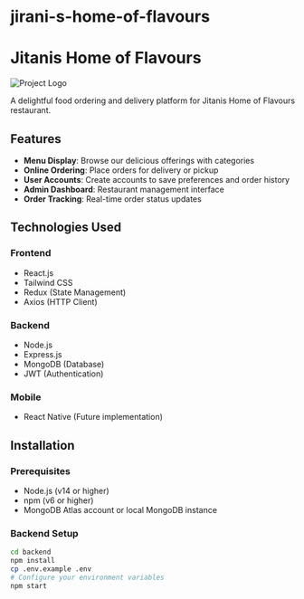 # jirani-s-home-of-flavours
# Jitanis Home of Flavours

![Project Logo](https://www.google.com/imgres?q=food%20store%20logo&imgurl=https%3A%2F%2Fimg.freepik.com%2Fpremium-vector%2Ffood-shop-logo-design-template_145155-1248.jpg&imgrefurl=https%3A%2F%2Fwww.freepik.com%2Fpremium-vector%2Ffood-shop-logo-design-template_21400372.htm&docid=xk9TWSepugoJtM&tbnid=-jV1XQeKpY4sbM&vet=12ahUKEwi_rqv9m5yNAxUnRKQEHUWjEPcQM3oECEYQAA..i&w=626&h=626&hcb=2&ved=2ahUKEwi_rqv9m5yNAxUnRKQEHUWjEPcQM3oECEYQAA) <!-- Replace with your actual logo -->

A delightful food ordering and delivery platform for Jitanis Home of Flavours restaurant.

## Features

- **Menu Display**: Browse our delicious offerings with categories
- **Online Ordering**: Place orders for delivery or pickup
- **User Accounts**: Create accounts to save preferences and order history
- **Admin Dashboard**: Restaurant management interface
- **Order Tracking**: Real-time order status updates

## Technologies Used

### Frontend
- React.js
- Tailwind CSS
- Redux (State Management)
- Axios (HTTP Client)

### Backend
- Node.js
- Express.js
- MongoDB (Database)
- JWT (Authentication)

### Mobile
- React Native (Future implementation)

## Installation

### Prerequisites
- Node.js (v14 or higher)
- npm (v6 or higher)
- MongoDB Atlas account or local MongoDB instance

### Backend Setup
```bash
cd backend
npm install
cp .env.example .env
# Configure your environment variables
npm start
